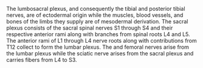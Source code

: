 The lumbosacral plexus, and consequently the tibial and posterior tibial nerves, are of ectodermal origin while the muscles, blood vessels, and bones of the limbs they supply are of mesodermal derivation. The sacral plexus consists of the sacral spinal nerves S1 through S4 and their respective anterior rami along with branches from spinal roots L4 and L5. The anterior rami of L1 through L4 nerve roots along with contributions from T12 collect to form the lumbar plexus. The and femoral nerves arise from the lumbar plexus while the sciatic nerve arises from the sacral plexus and carries fibers from L4 to S3.